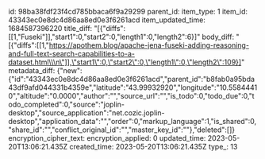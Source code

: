 id: 98ba38fdf23f4cd785bbaca6f9a29299
parent_id: 
item_type: 1
item_id: 43343ec0e8dc4d86aa8ed0e3f6261acd
item_updated_time: 1684587396220
title_diff: "[{\"diffs\":[[1,\"Fuseki\"]],\"start1\":0,\"start2\":0,\"length1\":0,\"length2\":6}]"
body_diff: "[{\"diffs\":[[1,\"https://apothem.blog/apache-jena-fuseki-adding-reasoning-and-full-text-search-capabilities-to-a-dataset.html\\\n\"]],\"start1\":0,\"start2\":0,\"length1\":0,\"length2\":109}]"
metadata_diff: {"new":{"id":"43343ec0e8dc4d86aa8ed0e3f6261acd","parent_id":"b8fab0a95bda43df9afd044331b4359e","latitude":"43.99932920","longitude":"10.55844410","altitude":"0.0000","author":"","source_url":"","is_todo":0,"todo_due":0,"todo_completed":0,"source":"joplin-desktop","source_application":"net.cozic.joplin-desktop","application_data":"","order":0,"markup_language":1,"is_shared":0,"share_id":"","conflict_original_id":"","master_key_id":""},"deleted":[]}
encryption_cipher_text: 
encryption_applied: 0
updated_time: 2023-05-20T13:06:21.435Z
created_time: 2023-05-20T13:06:21.435Z
type_: 13